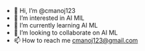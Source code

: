 - 👋 Hi, I’m @cmanoj123
- 👀 I’m interested in AI MIL
- 🌱 I’m currently learning AI ML
- 💞️ I’m looking to collaborate on AI ML
- 📫 How to reach me cmanoj123@gmail.com

<!---
cmanoj123/cmanoj123 is a ✨ special ✨ repository because its `README.md` (this file) appears on your GitHub profile.
You can click the Preview link to take a look at your changes.
--->
